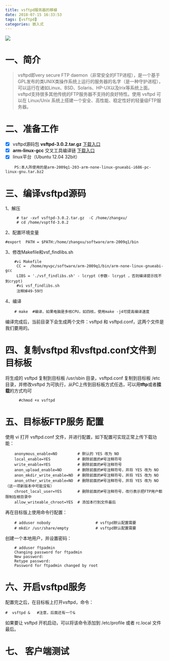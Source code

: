 ```yaml
---
title: vsftpd服务器的移植 
date: 2018-07-15 16:33:53
tags: [vsftpd]
categories: 嵌入式
---
```




![](http://image.varygod.top/15417683450618.jpg)
<!--more-->

# 一、简介
>vsftpd即very secure FTP daemon（非常安全的FTP进程），是一个基于GPL发布的类UNIX类操作系统上运行的服务器的名字（是一种守护进程），可以运行在诸如Linux、BSD、Solaris、HP-UX以及Irix等系统上面。vsftpd支持很多其他传统的FTP服务器不支持的良好特性。使用 vsftpd 可以在 Linux/Unix 系统上搭建一个安全、高性能、稳定性好的轻量级FTP服务器。

# 二、准备工作
- [x] vsftpd源码包    **vsftpd-3.0.2.tar.gz**  [下载入口](http://vsftpd.beasts.org/)
- [x]  **arm-linux-gcc** 交叉工具编译链  [下载入口](http://www.veryarm.com/cross-tools) 
- [x] linux平台（Ubuntu 12.04  32bit）
	
```
	PS:本人所使用的是arm-2009q1-203-arm-none-linux-gnueabi-i686-pc-linux-gnu.tar.bz2
```
# 三、编译vsftpd源码

1、解压

```
	 # tar -xvf vsftpd-3.0.2.tar.gz  -C /home/zhangxu/
	 # cd /home/vsptfd-3.0.2
```


2、配置环境变量	

	
```
#export  PATH = $PATH:/home/zhangxu/software/arm-2009q1/bin
```
 
 3、修改Makefile和vsf_findlibs.sh
 

```
	#vi Makefile
	 CC =  /home/myvpc/software/arm-2009q1/bin/arm-none-linux-gnueabi-gcc
	 LIBS = './vsf_findlibs.sh' - lcrypt (参数- lcrypt ，否则编译提示找不到crypt)
	 #vi vsf_findlibs.sh
	 注释掉49-59行
```
4、编译
	

```
	# make  #编译，如果电脑是多核CPU，如四核，使用make -j4可提高编译速度
```
	
编译完成后，当前目录下会生成两个文件：vsftpd 和 vsftpd.conf，这两个文件是我们要用的。

# 四、复制vsftpd 和vsftpd.conf文件到目标板

将生成的 vsftpd 复制到目标板 /usr/sbin 目录，vsftpd.conf 复制到目标板 /etc 目录，并修改vsftpd 为可执行，从PC上传到目标板方式任选，可以用**tftp**或者**挂载**的方式均可
	  

```
	  #chmod +x vsftpd
```
	  
# 五、目标板FTP服务 配置

使用 vi 打开 vsftpd.conf 文件，并进行配置，如下配置可实现正常上传下载功能：


```
	anonymous_enable=NO         # 默认的 YES 改为 NO
	local_enable=YES            # 删除前面的#号注释符号
	write_enable=YES            # 删除前面的#号注释符号
	anon_upload_enable=NO       # 删除前面的#号注释符号，并将 YES 改为 NO
	anon_mkdir_write_enable=NO  # 删除前面的#号注释符号，并将 YES 改为 NO
	anon_other_write_enable=NO  # 删除前面的#号注释符号，并将 YES 改为 NO（这一项新版本中可能没有） 
	chroot_local_user=YES       # 删除前面的#号注释符号，改行表示把FTP用户都限制在根目录中
	allow_writeable_chroot=YES  # 添加本行到文件最后
```

再在目标版上使用命令行配置：


```
	# adduser nobody                    # vsftpd默认配置需要
	# mkdir /usr/share/empty            # vsftpd默认配置需要
```

创建一个本地用户，并设置密码：


```
	# adduser ftpadmin
	Changing password for ftpadmin
	New password: 
	Retype password: 
	Password for ftpadmin changed by root
```
	 

# 六、开启vsftpd服务

配置完之后，在目标板上打开vsftpd，命令：

	
```
#  vsftpd &   #注意，后面还有一个&
```
	
如果要让 vsftpd 开机启动，可以将该命令添加到 /etc/profile 或者 rc.local 文件最后。

# 七、 客户端测试
 